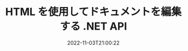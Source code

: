 ---
############################# Static ############################
layout: "product"
date: 2022-11-03T21:00:22
draft: false

product: "Editor"
product_tag: "editor"
platform: ".NET"
platform_tag: "net"

############################# Head ############################
head_title: "C# .NET ドキュメント エディター API | HTML を使用して Word Excel PowerPoint Web XML を編集する"
head_description: "Microsoft Word、Excel、PowerPoint、PDF、XML、Web、およびテキスト ファイル形式を HTML に読み込み、操作して元の形式に変換するための C# .NET ドキュメント エディター API。"

############################# Header ############################
title: "HTML を使用してドキュメントを編集する .NET API"
description: ".NET アプリケーションを開発し、HTML エディターと統合し、サポートされているドキュメントを取得し、編集して元の形式に変換します。"
button:
    enable: true

############################# SubMenu ############################
submenu:
    enable: true
    
    left:
        img_alt: "GroupDocs.Editor for .NET"
        image: "https://www.groupdocs.cloud/templates/groupdocs/images/product-logos/groupdocs-editor-net.png"
        product: "GroupDocs.Editor"
        platform: ".NET"

    middle:
        button:
            # button loop
            - link: "#overview"
              text: "概要"

            # button loop
            - link: "#features"
              text: "特徴"

            # button loop
            - link: "#support"
              text: "サポート"

            # button loop
            - link: "https://products.groupdocs.app/editor"
              text: "ライブデモ"

            # button loop
            - link: "https://purchase.groupdocs.com/pricing/editor/net"
              text: "価格"

    right:
        link_download: "https://downloads.groupdocs.com/editor"
        link_learn: "https://docs.groupdocs.com/editor/net/"
        link_buy: "https://purchase.groupdocs.com"

############################# Overview ############################
overview:
    enable: true
    content: |
      GroupDocs.Editor for .NET API を使用すると、シンプルで使いやすい C#、ASP.NET、およびその他の .NET アプリケーションを構築できます。これらのアプリケーションは、一般的な HTML エディター (オープンソースと有料の両方) と簡単に統合して、ドキュメントの変換、編集、および操作を行うことができます。一般的なファイル形式。当社の .NET Editor API を使用すると、ドキュメントをロードして HTML に変換し、HTML を外部の HTML エディターにプッシュして、操作が完了したら HTML を元のファイル形式に保存できます。ドキュメントに添付されたリソースを個別に取得することもできます。 Microsoft Word、Excel、PowerPoint、PDF、XPS、OpenDocument、テキスト、Web、電子メール、電子書籍など、あらゆる種類のドキュメントで動作します。
    tabs:
      enable: true
      
      ## TAB ONE ##
      tab_one:
        description: |
          以下は、GroupDocs.Editor for .NET の概要です。:
      
        left:
          enable: true
          icon: "fab fa-html5"
          title: "HTML を使用して操作する"
          content: |
            * サポートされているドキュメントを読み込む
            * HTML を使用してコンテンツを編集する
            * 関連するスタイルを編集
            * 元の形式に変換
      
      ## TAB TWO ##
      tab_two:
        description: |
          GroupDocs.Editor for .NET は、次の [ファイル形式](https://docs.groupdocs.com/editor/java/supported-document-formats/) をサポートしています。

        left:
          enable: true
          table:
            # table loop
            - title: "Microsoft Office"
              content: |
                * **Microsoft Word**: DOC, DOCX, DOCM, DOT, DOTM, DOTX, FlatOPC, WordML, RTF
                * **Microsoft Excel**: XLS, XLSX, XLSM, XLT, XLTX, XLTM, XLSB, XLAM, CSV, TSV, SXC, SpreadsheetML, DIF, DSV
                * **Microsoft PowerPoint**: PPT, PPTX, PPTM, PPS, PPSX, PPSM, POT, POTX, POTM

        right:
          enable: true
          table:
            # table loop
            - title: "その他の形式ファミリー"
              content: |
                * **OpenDocument 形式**: ODT, OTT, ODS, FODS, ODP, OTP
                * **固定レイアウト形式**: PDF, XPS
                * **ウェブフォーマット**: HTML, MHTML, CHM, XML, TXT
                * **ウェブフォーマット**: MOBI, AZW3, ePub

      ## TAB THREE ##
      tab_three:
        description: |
          GroupDocs.Editor for .NET は、次のオペレーティング システム、フレームワーク、およびパッケージ マネージャーをサポートします。:
        
        left:
          enable: true
          table:
            # table loop
            - icon: "fab fa-windows"
              title: "オペレーティングシステム"
              content: |
                * Microsoft Windows Desktop
                * Microsoft Windows Server
                * Microsoft Windows Azure
                * Linux

            # table loop
            - icon: "fas fa-code"
              title: "サポートされているフレームワーク"
              content: |
                * .NET Framework 4.6.1+
				* .NET Standard 2.0+
				* .NET 6+
                * Mono Framework 1.2+

        right:
          enable: true
          table:
            # table loop
            - icon: "fas fa-box"
              title: "パッケージマネージャー"
              content: |
                * NuGet

            # table loop
            - icon: "fas fa-tools"
              title: "開発環境"
              content: |
                * Microsoft Visual Studio
                * Xamarin.Android
                * Xamarin.IOS
                * Xamarin.Mac
                * MonoDevelop

############################# Features ############################
features:
    enable: true
    title: "GroupDocs.Editor for .NET 機能"

    feature:
      # feature loop
      - icon: "fas fa-copy"
        content: "任意の HTML エディターとの簡単な統合"

      # feature loop
      - icon: "fas fa-eye"
        content: "ドキュメントを HTML DOM に変換"

      # feature loop
      - icon: "fas fa-bolt"
        content: "ドキュメント ストリームから HTML コンテンツを取得する"
      
      # feature loop
      - icon: "fas fa-file-powerpoint"
        content: "HTML コンテンツとその埋め込みリソースを取得する"

      # feature loop
      - icon: "fas fa-code"
        content: "ドキュメントから HTML 本文タグのコンテンツを取得する"

      # feature loop
      - icon: "fas fa-cloud"
        content: "HTML ドキュメントの CSS スタイルシートを取得する"

      # feature loop
      - icon: "fas fa-remove-format"
        content: "HTML コンテンツをトラバースしてそのリソースを保存する"

      # feature loop
      - icon: "fas fa-comment-slash"
        content: "文字列コンテンツから HTML DOM を取得してドキュメントに変換"

      # feature loop
      - icon: "fas fa-location-arrow"
        content: "HTML DOM とリソース変換"

      # feature loop
      - icon: "fas fa-border-all"
        content: "HTML でさまざまな形式のドキュメントを編集する"

      # feature loop
      - icon: "fas fa-wrench"
        content: "正確な変換"

      # feature loop
      - icon: "fas fa-columns"
        content: "結果のドキュメントに読み取りおよび/または書き込み保護を適用する"

      # feature loop
      - icon: "fas fa-file-word"
        content: "ワード プロセッシング ドキュメントのページ付けと任意の WYSIWYG エディターでの編集"

      # feature loop
      - icon: "fas fa-envelope"
        content: "データベース (DB) とユーザー インターフェイス (UI) に依存しない"

      # feature loop
      - icon: "fas fa-print"
        content: "強力な XML 処理機能"

      # feature loop
      - icon: "fas fa-file-archive"
        content: "入力ドキュメントから OTF (Open Type Fonts) を取得し、結果ドキュメントにエクスポート"

      # feature loop
      - icon: "fas fa-lock"
        content: "サポートされている入力ドキュメント形式内でラスター イメージとベクター イメージを内部的に処理する"

      # feature loop
      - icon: "fas fa-file-code"
        content: "編集したワークシートの内容を元のスプレッドシートの任意の位置に挿入"
      
      # feature loop
      - icon: "fas fa-fill-drip"
        content: "スライドを編集して結果のスプレッドシートに挿入する"

      # feature loop
      - icon: "fas fa-file-excel"
        content: "保存時に結果のワープロ ドキュメントにフォントを埋め込む"

    more_feature:
      # more_feature_loop
      - title: "HTML DOM との間の正確な変換"
        content: |
          GroupDocs.Editor for .NET API を使用すると、.NET アプリケーションで、サポートされている形式のドキュメントをフェッチし、それを HTML ドキュメント オブジェクト モデル (DOM) に変換し、CSS などの添付リソースを抽出できます。その後、お気に入りの HTML エディターを使用して HTML に変更を加えることができます。編集が完了したら、GroupDocs.Editor for .NET API を使用して、この HTML DOM を元のファイルに正確に変換できます。

          ```cs
          // Create Editor class by loading an input document
          Editor editor = new Editor("Sample.docx");

          // Open document for edit and obtain EditableDocument
          EditableDocument original = editor.Edit();

          // Obtain all-embedded HTML from it
          string allEmbeddedInside = original.GetEmbeddedHtml();

          // If necessary, obtain pure HTML-markup, CSS, images and other resources in separate form

          // Whole HTML-markup, without any resources
          string completeHtmlMarkup = original.GetContent();

          // Only HTML->BODY content, useful for most of WYSIWYG-editors
          string onlyInnerBody = original.GetBodyContent();

          // All CSS stylesheets
          var stylesheets = original.Css;

          // All images, including raster and vector, but without CSS gradients
          var images = original.Images;

          // All font resources
          var fonts = original.Fonts;

          // finally, send this content to your WYSIWYG HTML-editor
          ```
      # more_feature_loop
      - title: "外部リソースの読み込みと抽出"
        content: "GroupDocs.Editor for .NET API は、画像、フォント、CSS など、サポートされているドキュメントに添付された外部リソースを取得できます。フェッチされたリソースは、結果の HTML ドキュメントとは別にロード、トラバース、および保存できます。これにより、より簡単に管理できる出力が得られます。"

      # more_feature_loop
      - title: "ワープロ ファイル形式内でのテキスト効果の適用"
        content: "GroupDocs ドキュメント エディター API を使用すると、サポートされている Microsoft Word ドキュメント処理形式で作業しながら、複雑なテキスト効果 (影、3D 効果、アウトライン、光彩、彫刻、エンボス) を追加できます。この機能は自動的に有効になり、そのようなテキスト効果を持つドキュメントが処理されるときに確認できます。"

      # more_feature_loop
      - title: "強力な XML 操作機能"
        content: |
          GroupDocs.Editor for .NET API を使用すると、XML ドキュメントを開いたり、表示したり、編集したりできます。当社の編集 API は、XML タグ、属性とその値、XML 宣言、CDATA セクション、DOCTYPE 定義、およびその他の XML 固有のエンティティの特別なサポートと認識を提供します。 XML 構造の個々のエンティティごとに、フォントと色の設定をカスタマイズできます。  

          XML コンバーター機能は、XML ファイルのエラーとその修正方法を表示するのに十分スマートです。 URI および電子メール認識メカニズムは XML 属性をスキャンし、A タグ内の検出された URI と電子メール アドレスをリンクとして表すので、結果の HTML ファイル内のテキストとしてではなく、リンクとして編集できます。

############################# Support ############################
support:
    enable: true

############################# Solutions ############################
solutions:
    enable: true
    title: "GroupDocs.Editor は、他の一般的な開発環境向けのドキュメント編集 API を提供します"

    solution:
        # solution loop
        - img_alt: "GroupDocs.Editor for Java"
          image: "https://www.groupdocs.cloud/templates/groupdocs/images/product-logos/groupdocs-editor-java.png"
          product: "GroupDocs.Editor"
          platform: "Java"
          link: "/editor/java/"

############################# Back to top ###############################
back_to_top:
  enable: true
---